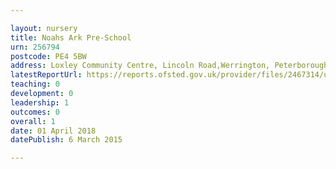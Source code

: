 ```yaml
---

layout: nursery
title: Noahs Ark Pre-School
urn: 256794
postcode: PE4 5BW
address: Loxley Community Centre, Lincoln Road,Werrington, Peterborough, Cambs, PE4 5BW
latestReportUrl: https://reports.ofsted.gov.uk/provider/files/2467314/urn/256794.pdf
teaching: 0
development: 0
leadership: 1
outcomes: 0
overall: 1
date: 01 April 2018 
datePublish: 6 March 2015

---
```

